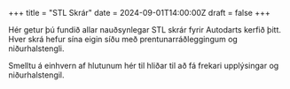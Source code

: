 +++
title = "STL Skrár"
date = 2024-09-01T14:00:00Z
draft = false
+++

Hér getur þú fundið allar nauðsynlegar STL skrár fyrir Autodarts kerfið þitt. Hver skrá hefur sína eigin síðu með prentunarráðleggingum og niðurhalstengli.

Smelltu á einhvern af hlutunum hér til hliðar til að fá frekari upplýsingar og niðurhalstengil.